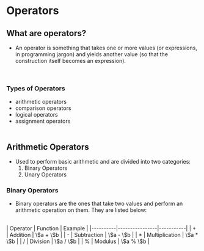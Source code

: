 # Operators <br/>
## What are operators?
- An operator is something that takes one or more values (or expressions, in programming jargon) and yields another value (so that the construction itself becomes an expression). 
<br/>

### Types of Operators
- arithmetic operators
- comparison operators
- logical operators
- assignment operators
<br/><br/>

## Arithmetic Operators
- Used to perform basic arithmetic and are divided into two categories:
    1. Binary Operators
    2. Unary Operators

### Binary Operators
- Binary operators are the ones that take two values and perform an arithmetic operation on them. They are listed below:
<br/>
| Operator |    Function    | Example   |
|----------|----------------|-----------|
|     +    |    Addition    | \$a + \$b |
|     -    |   Subtraction  | \$a - \$b |
|     *    | Multiplication | \$a * \$b |
|     /    |    Division    | \$a / \$b |
|     %    |     Modulus    | \$a % \$b |
<br/><br/><br/>